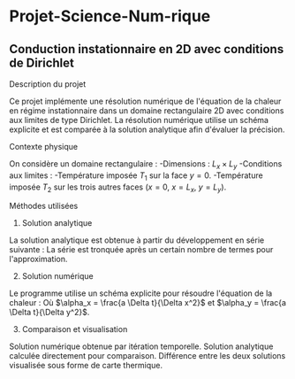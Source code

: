 # Projet-Science-Num-rique
## Conduction instationnaire en 2D avec conditions de Dirichlet

Description du projet

Ce projet implémente une résolution numérique de l'équation de la chaleur en régime instationnaire dans un domaine rectangulaire 2D avec conditions aux limites de type Dirichlet. La résolution numérique utilise un schéma explicite et est comparée à la solution analytique afin d'évaluer la précision.

Contexte physique

On considère un domaine rectangulaire :
-Dimensions : $L_x \times L_y$
-Conditions aux limites :
-Température imposée $T_1$ sur la face $y=0$.
-Température imposée $T_2$ sur les trois autres faces ($x=0$, $x=L_x$, $y=L_y$).

Méthodes utilisées

1. Solution analytique

La solution analytique est obtenue à partir du développement en série suivante :
La série est tronquée après un certain nombre de termes pour l'approximation.

2. Solution numérique

Le programme utilise un schéma explicite pour résoudre l'équation de la chaleur :
Où $\alpha_x = \frac{a \Delta t}{\Delta x^2}$ et $\alpha_y = \frac{a \Delta t}{\Delta y^2}$.

3. Comparaison et visualisation

Solution numérique obtenue par itération temporelle.
Solution analytique calculée directement pour comparaison.
Différence entre les deux solutions visualisée sous forme de carte thermique.



